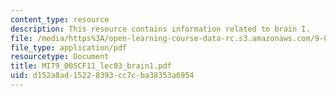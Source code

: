 ```yaml
---
content_type: resource
description: This resource contains information related to brain I.
file: /media/https%3A/open-learning-course-data-rc.s3.amazonaws.com/9-00sc-introduction-to-psychology-fall-2011/d152a8ad15228393cc7cba38353a6954_MIT9_00SCF11_lec03_brain1.pdf
file_type: application/pdf
resourcetype: Document
title: MIT9_00SCF11_lec03_brain1.pdf
uid: d152a8ad-1522-8393-cc7c-ba38353a6954
---
```

